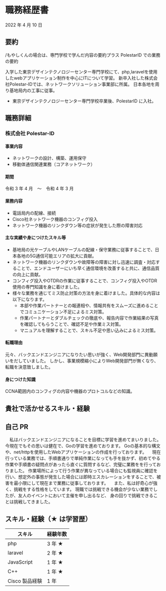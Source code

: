# 職務経歴書

2022 年 4 月 10 日

## 要約

/もやしくんの場合は、専門学校で学んだ内容の要約プラス PolestarID での業務の要約

入学した東京デザインテクノロジーセンター専門学校にて、php,laravelを使用したwebアプリケーション制作を中心にITについて学習。
新卒入社した株式会社Polestar-IDでは、ネットワークソリューション事業部に所属。
日本各地を周り基地局内の工事に従事。

- 東京デザインテクノロジーセンター専門学校卒業後、PolestarID に入社。

## 職務詳細

### 株式会社 Polestar-ID

#### 事業内容

- ネットワークの設計、構築、運用保守
- 移動体通信関連業務（コアネットワーク）

#### 期間
 
令和 3 年 4 月　〜　令和 4 年 3 月

#### 業務内容

- 電話局内の配線、接続
- Cisco社ネットワーク機器のコンフィグ投入
- ネットワーク機器のリンクダウン等の症状が発生した際の障害対応

#### 主な実績や身につけたスキル等

- 基地局の光ケーブルやLANケーブルの配線・保守業務に従事することで、日本各地の5G通信可能エリアの拡大に貢献。
- ネットワーク機器のリンクダウンや故障等の障害に対し迅速に調査・対応することで、エンドユーザーにいち早く通信環境を改善すると共に、通信品質の向上に貢献。
- コンフィグ投入やOTDRの作業に従事することで、コンフィグ投入やOTDR使用の専門知識を身に着けました。
- 様々な業務を通じてミス防止対策の方法を身に着けました。具体的な内容は以下になります。
  - 本部や作業パートナーとの報連相や、情報共有をスムーズに進めることでコミュニケーション不足によるミス対策。
  - 作業パートナーとダブルチェックの徹底や、報告内容で作業結果の写真を確認してもらうことで、確認不足や作業ミス対策。
  - マニュアルを理解することで、スキル不足や思い込みによるミス対策。

#### 転職理由

元々、バックエンドエンジニアになりたい思いが強く、Web開発部門に異動願いをだしていました。
しかし、事業規模縮小によりWeb開発部門が無くなり、転職を決意致しました。

#### 身につけた知識

CCNA範囲内のコンフィグの内容や機器のプロトコルなどの知識。

## 貴社で活かせるスキル・経験



## 自己 PR

　私はバックエンドエンジニアになることを目標に学習を進めてまいりました。
今現在でもその思いは健在で、Goの学習を進めております。
Goの基本的な構文や、net/httpを使用したWebアプリケーションの作成を行っております。
　現在行っている業務では、手順書通りで単純作業になっても手を抜かず、初めてやる作業や手順書の疑問点があったら直ぐに質問するなど、完璧に業務をを行っておりました。
作業場所によって行う作業が異なっている場合にも監視員に確認を行い、想定外の事態が発生した場合には即時エスカレーションをすることで、被害を最小限にして現在まで業務に従事しております。
　また、私は好奇心が強く、挑戦をする性格をしています。
 現職では挑戦できる機会が少ない業務でしたが、友人のイベントにおいて主催を申し出るなど、
 身の回りで挑戦できることは挑戦してきました。
 

## スキル・経験（★ は学習歴）

| スキル         | 経験年数 |
| -------------- | -------- |
| php            | 3 年 ★   |
| laravel        | 2 年 ★   |
| JavaScript     | 1 年 ★   |
| C++            | 1 年 ★   |
| Cisco 製品経験 | 1 年     |
